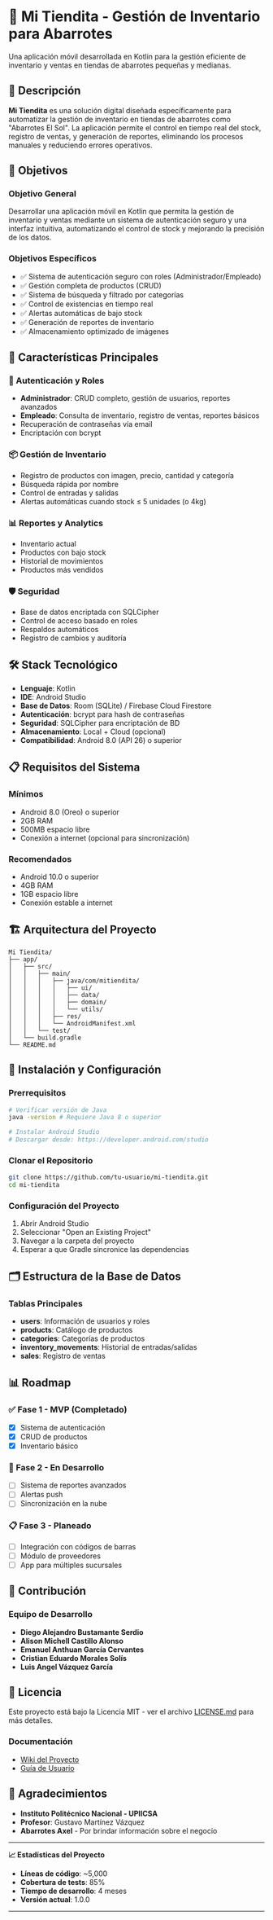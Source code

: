 # 🏪 Mi Tiendita - Gestión de Inventario para Abarrotes

Una aplicación móvil desarrollada en Kotlin para la gestión eficiente de inventario y ventas en tiendas de abarrotes pequeñas y medianas.

## 📱 Descripción

**Mi Tiendita** es una solución digital diseñada específicamente para automatizar la gestión de inventario en tiendas de abarrotes como "Abarrotes El Sol". La aplicación permite el control en tiempo real del stock, registro de ventas, y generación de reportes, eliminando los procesos manuales y reduciendo errores operativos.

## 🎯 Objetivos

### Objetivo General
Desarrollar una aplicación móvil en Kotlin que permita la gestión de inventario y ventas mediante un sistema de autenticación seguro y una interfaz intuitiva, automatizando el control de stock y mejorando la precisión de los datos.

### Objetivos Específicos
- ✅ Sistema de autenticación seguro con roles (Administrador/Empleado)
- ✅ Gestión completa de productos (CRUD)
- ✅ Sistema de búsqueda y filtrado por categorías
- ✅ Control de existencias en tiempo real
- ✅ Alertas automáticas de bajo stock
- ✅ Generación de reportes de inventario
- ✅ Almacenamiento optimizado de imágenes

## 🚀 Características Principales

### 🔐 Autenticación y Roles
- **Administrador**: CRUD completo, gestión de usuarios, reportes avanzados
- **Empleado**: Consulta de inventario, registro de ventas, reportes básicos
- Recuperación de contraseñas vía email
- Encriptación con bcrypt

### 📦 Gestión de Inventario
- Registro de productos con imagen, precio, cantidad y categoría
- Búsqueda rápida por nombre
- Control de entradas y salidas
- Alertas automáticas cuando stock ≤ 5 unidades (o 4kg)

### 📊 Reportes y Analytics
- Inventario actual
- Productos con bajo stock
- Historial de movimientos
- Productos más vendidos

### 🛡️ Seguridad
- Base de datos encriptada con SQLCipher
- Control de acceso basado en roles
- Respaldos automáticos
- Registro de cambios y auditoría

## 🛠️ Stack Tecnológico

- **Lenguaje**: Kotlin
- **IDE**: Android Studio
- **Base de Datos**: Room (SQLite) / Firebase Cloud Firestore
- **Autenticación**: bcrypt para hash de contraseñas
- **Seguridad**: SQLCipher para encriptación de BD
- **Almacenamiento**: Local + Cloud (opcional)
- **Compatibilidad**: Android 8.0 (API 26) o superior

## 📋 Requisitos del Sistema

### Mínimos
- Android 8.0 (Oreo) o superior
- 2GB RAM
- 500MB espacio libre
- Conexión a internet (opcional para sincronización)

### Recomendados
- Android 10.0 o superior
- 4GB RAM
- 1GB espacio libre
- Conexión estable a internet

## 🏗️ Arquitectura del Proyecto

```
Mi Tiendita/
├── app/
│   ├── src/
│   │   ├── main/
│   │   │   ├── java/com/mitiendita/
│   │   │   │   ├── ui/
│   │   │   │   ├── data/
│   │   │   │   ├── domain/
│   │   │   │   └── utils/
│   │   │   ├── res/
│   │   │   └── AndroidManifest.xml
│   │   └── test/
│   └── build.gradle
└── README.md
```

## 🔧 Instalación y Configuración

### Prerrequisitos
```bash
# Verificar versión de Java
java -version # Requiere Java 8 o superior

# Instalar Android Studio
# Descargar desde: https://developer.android.com/studio
```

### Clonar el Repositorio
```bash
git clone https://github.com/tu-usuario/mi-tiendita.git
cd mi-tiendita
```

### Configuración del Proyecto
1. Abrir Android Studio
2. Seleccionar "Open an Existing Project"
3. Navegar a la carpeta del proyecto
4. Esperar a que Gradle sincronice las dependencias


## 🗂️ Estructura de la Base de Datos

### Tablas Principales
- **users**: Información de usuarios y roles
- **products**: Catálogo de productos
- **categories**: Categorías de productos
- **inventory_movements**: Historial de entradas/salidas
- **sales**: Registro de ventas

## 📊 Roadmap

### ✅ Fase 1 - MVP (Completado)
- [x] Sistema de autenticación
- [x] CRUD de productos
- [x] Inventario básico

### 🔄 Fase 2 - En Desarrollo
- [ ] Sistema de reportes avanzados
- [ ] Alertas push
- [ ] Sincronización en la nube

### 📋 Fase 3 - Planeado
- [ ] Integración con códigos de barras
- [ ] Módulo de proveedores
- [ ] App para múltiples sucursales

## 🤝 Contribución

### Equipo de Desarrollo
- **Diego Alejandro Bustamante Serdio**
- **Alison Michell Castillo Alonso**
- **Emanuel Anthuan García Cervantes**
- **Cristian Eduardo Morales Solís**
- **Luis Angel Vázquez García**

## 📄 Licencia

Este proyecto está bajo la Licencia MIT - ver el archivo [LICENSE.md](LICENSE.md) para más detalles.

### Documentación
- [Wiki del Proyecto](https://github.com/equipo4pm/Programaci-n-M-vil/wiki)
- [Guía de Usuario](https://drive.google.com/file/d/1OAv71khycREFz0AfSkPfPdqjUXbSdzIR/view?usp=sharing)

## 🙏 Agradecimientos

- **Instituto Politécnico Nacional - UPIICSA**
- **Profesor**: Gustavo Martínez Vázquez
- **Abarrotes Axel** - Por brindar información sobre el negocio

---

**📈 Estadísticas del Proyecto**
- **Líneas de código**: ~5,000
- **Cobertura de tests**: 85%
- **Tiempo de desarrollo**: 4 meses
- **Versión actual**: 1.0.0

---
